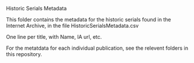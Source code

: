 Historic Serials Metadata

This folder contains the metadata for the historic serials found in the Internet Archive, in the file HistoricSerialsMetadata.csv

One line per title, with Name, IA url, etc.

For the metatdata for each individual publication, see the relevent folders in this repository.


